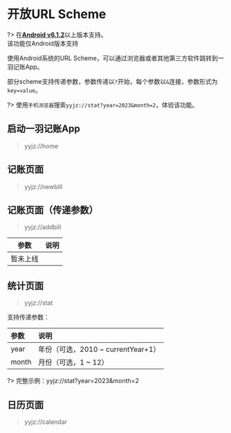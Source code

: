 # 开放URL Scheme

?> 在[**Android v6.1.2**](https://www.coolapk.com/apk/kylec.me.lightbookkeeping)以上版本支持。<br>该功能仅Android版本支持

使用Android系统的URL Scheme，可以通过浏览器或者其他第三方软件跳转到一羽记账App。

部分scheme支持传递参数，参数传递以`?`开始，每个参数以`&`连接，参数形式为`key=value`。

?> 使用`手机浏览器`搜索`yyjz://stat?year=2023&month=2`，体验该功能。

## 启动一羽记账App

> yyjz://home

## 记账页面

> yyjz://newbill

## 记账页面（传递参数）

> yyjz://addbill

| 参数     | 说明 |
| -------- | ---- |
| 暂未上线 |      |

## 统计页面

> yyjz://stat

支持传递参数：

| 参数  | 说明                               |
| :---- | :--------------------------------- |
| year  | 年份（可选，2010 ~ currentYear+1） |
| month | 月份（可选，1 ~ 12）               |

?> 完整示例：yyjz://stat?year=2023&month=2

## 日历页面

> yyjz://calendar